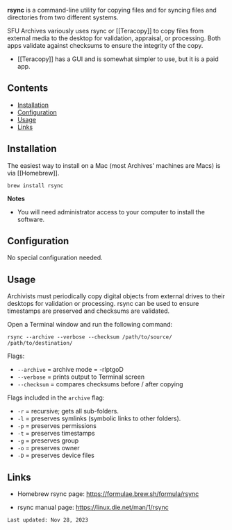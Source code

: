 **rsync** is a command-line utility for copying files and for syncing files and directories from two different systems.

SFU Archives variously uses rsync or [[Teracopy]] to copy files from external media to the desktop for validation, appraisal, or processing. Both apps validate against checksums to ensure the integrity of the copy.
- [[Teracopy]] has a GUI and is somewhat simpler to use, but it is a paid app.

## Contents
- [Installation](#installation)
- [Configuration](#configuration)
- [Usage](#usage)
- [Links](#links)

## Installation
The easiest way to install on a Mac (most Archives' machines are Macs) is via [[Homebrew]].

```
brew install rsync
```

**Notes**
- You will need administrator access to your computer to install the software.

## Configuration
No special configuration needed.

## Usage
Archivists must periodically copy digital objects from external drives to their desktops for validation or processing. rsync can be used to ensure timestamps are preserved and checksums are validated.

Open a Terminal window and run the following command:

```
rsync --archive --verbose --checksum /path/to/source/ /path/to/destination/
```

Flags:
- `--archive` = archive mode = -rlptgoD
- `--verbose` = prints output to Terminal screen
- `--checksum` = compares checksums before / after copying

Flags included in the `archive` flag:
- `-r` = recursive; gets all sub-folders.
- `-l` = preserves symlinks (symbolic links to other folders).
- `-p` = preserves permissions
- `-t` = preserves timestamps
- `-g` = preserves group
- `-o` = preserves owner
- `-D` = preserves device files

## Links
- Homebrew rsync page: https://formulae.brew.sh/formula/rsync

- rsync manual page: https://linux.die.net/man/1/rsync

```
Last updated: Nov 28, 2023
```
